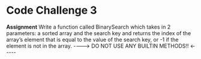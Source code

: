 # Code Challenge 3

**Assignment**
Write a function called BinarySearch which takes in 2 parameters: a sorted array and the search key and returns the index of the array’s element that is equal to the value of the search key, or -1 if the element is not in the array.
----> DO NOT USE ANY BUILTIN METHODS!! <-----
